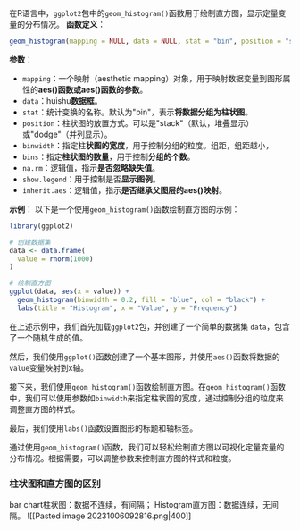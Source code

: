 在R语言中，`ggplot2`包中的`geom_histogram()`函数用于绘制直方图，显示定量变量的分布情况。
**函数定义**：
```R
geom_histogram(mapping = NULL, data = NULL, stat = "bin", position = "stack", ..., binwidth = NULL, bins = NULL, na.rm = FALSE, show.legend = NA, inherit.aes = TRUE)
```
**参数**：
- `mapping`：一个映射（aesthetic mapping）对象，用于映射数据变量到图形属性的**aes()函数或aes()函数的参数**。
- `data`：huishu**数据框**。
- `stat`：统计变换的名称。默认为"bin"，表示**将数据分组为柱状图**。
- `position`：柱状图的放置方式。可以是"stack"（默认，堆叠显示）或"dodge"（并列显示）。
- `binwidth`：指定柱**状图的宽度**，用于控制分组的粒度。组距，组距越小，
- `bins`：指定**柱状图的数量**，用于控制**分组的个数**。
- `na.rm`：逻辑值，指示**是否忽略缺失值**。
- `show.legend`：用于控制是否**显示图例**。
- `inherit.aes`：逻辑值，指示**是否继承父图层的aes()映射**。

**示例**：
以下是一个使用`geom_histogram()`函数绘制直方图的示例：

```R
library(ggplot2)

# 创建数据集
data <- data.frame(
  value = rnorm(1000)
)

# 绘制直方图
ggplot(data, aes(x = value)) +
  geom_histogram(binwidth = 0.2, fill = "blue", col = "black") +
  labs(title = "Histogram", x = "Value", y = "Frequency")
```

在上述示例中，我们首先加载`ggplot2`包，并创建了一个简单的数据集 `data`，包含了一个随机生成的值。

然后，我们使用`ggplot()`函数创建了一个基本图形，并使用`aes()`函数将数据的`value`变量映射到x轴。

接下来，我们使用`geom_histogram()`函数绘制直方图。在`geom_histogram()`函数中，我们可以使用参数如`binwidth`来指定柱状图的宽度，通过控制分组的粒度来调整直方图的样式。

最后，我们使用`labs()`函数设置图形的标题和轴标签。

通过使用`geom_histogram()`函数，我们可以轻松绘制直方图以可视化定量变量的分布情况。根据需要，可以调整参数来控制直方图的样式和粒度。

### 柱状图和直方图的区别
bar chart柱状图：数据不连续，有间隔；
Histogram直方图：数据连续，无间隔。
![[Pasted image 20231006092816.png|400]]
